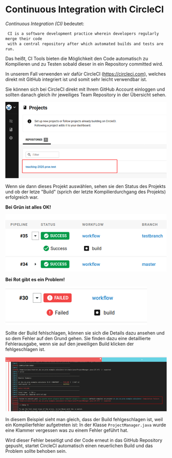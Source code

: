 # Continuous Integration with CircleCI


*Continuous Integration (CI)* bedeutet: 
```
 CI is a software development practice wherein developers regularly merge their code
 with a central repository after which automated builds and tests are run.
 ```
Das heißt, CI Tools bieten die Möglichkeit den Code automatisch zu Kompilieren und zu Testen sobald dieser in ein Repository committed wird.

In unserem Fall verwenden wir dafür CircleCI (https://circleci.com), welches direkt mit GitHub integriert ist und somit sehr leicht verwendbar ist.

Sie können sich bei CircleCI direkt mit Ihrem GitHub Account einloggen und sollten danach gleich ihr jeweiliges Team Repository in der Übersicht sehen.

![ProjektUebersicht](/wiki/circleci/projects.png)


Wenn sie dann dieses Projekt auswählen, sehen sie den Status des Projekts und ob der letze "Build" (sprich der letzte Kompilierdurchgang des Projekts) erfolgreich war.


**Bei Grün ist alles OK!**

![ProjektUebersicht](/wiki/circleci/build-ok.png)



**Bei Rot gibt es ein Problem!**


![ProjektUebersicht](/wiki/circleci/build-failed.png)


Sollte der Build fehlschlagen, können sie sich die Details dazu ansehen und so dem Fehler auf den Grund gehen.
Sie finden dazu eine detaillierte Fehlerausgabe, wenn sie auf den jeweiligen Build klicken der fehlgeschlagen ist.


![ProjektUebersicht](/wiki/circleci/build-error.png)


In diesem Beispiel sieht man gleich, dass der Build fehlgeschlagen ist, weil ein Kompilierfehler aufgetreten ist:
In der Klasse `ProjectManager.java` wurde eine Klammer vergessen was zu einem Fehler geführt hat.

Wird dieser Fehler beseitigt und der Code erneut in das GitHub Repository gepusht, startet CircleCI  automatisch  einen neuerlichen Build und das Problem sollte behoben sein.



